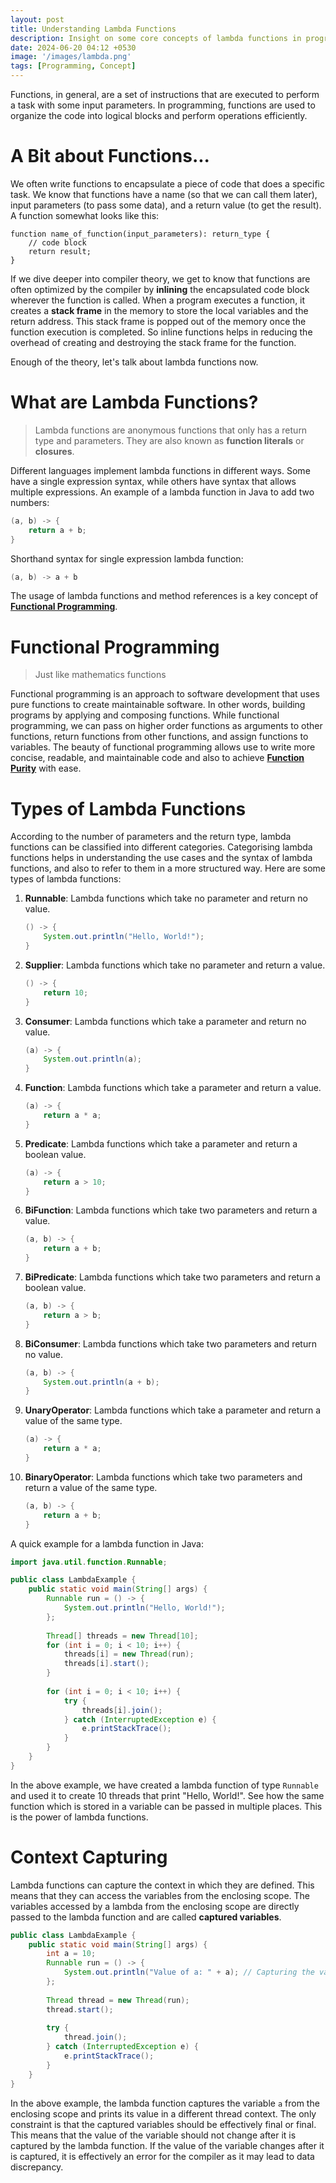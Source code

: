 ```yaml
---
layout: post
title: Understanding Lambda Functions
description: Insight on some core concepts of lambda functions in programming.
date: 2024-06-20 04:12 +0530
image: '/images/lambda.png'
tags: [Programming, Concept]
---
```

Functions, in general, are a set of instructions that are executed to perform a task with some input parameters. In programming, functions are used to organize the code into logical blocks and perform operations efficiently. 

# A Bit about Functions...
We often write functions to encapsulate a piece of code that does a specific task. We know that functions have a name (so that we can call them later), input parameters (to pass some data), and a return value (to get the result).
A function somewhat looks like this:
```text
function name_of_function(input_parameters): return_type {
    // code block
    return result;
}
```
If we dive deeper into compiler theory, we get to know that functions are often optimized by the compiler by **inlining** the encapsulated code block wherever the function is called.
When a program executes a function, it creates a **stack frame** in the memory to store the local variables and the return address. This stack frame is popped out of the memory once the function execution is completed.
So inline functions helps in reducing the overhead of creating and destroying the stack frame for the function.

Enough of the theory, let's talk about lambda functions now.

# What are Lambda Functions?
> Lambda functions are anonymous functions that only has a return type and parameters. They are also known as **function literals** or **closures**.

Different languages implement lambda functions in different ways. Some have a single expression syntax, while others have syntax that allows multiple expressions.
An example of a lambda function in Java to add two numbers:
```java
(a, b) -> {
    return a + b;
}
```
Shorthand syntax for single expression lambda function:
```java
(a, b) -> a + b
```

The usage of lambda functions and method references is a key concept of [**Functional Programming**](https://www.geeksforgeeks.org/functional-programming-paradigm/).

# Functional Programming
> Just like mathematics functions

Functional programming is an approach to software development that uses pure functions to create maintainable software. In other words, building programs by applying and composing functions. 
While functional programming, we can pass on higher order functions as arguments to other functions, return functions from other functions, and assign functions to variables.
The beauty of functional programming allows use to write more concise, readable, and maintainable code and also to achieve [**Function Purity**](https://www.geeksforgeeks.org/pure-functions/) with ease.

# Types of Lambda Functions
According to the number of parameters and the return type, lambda functions can be classified into different categories. Categorising lambda functions helps in understanding the use cases and the syntax of lambda functions,
and also to refer to them in a more structured way. Here are some types of lambda functions:
1. **Runnable**: Lambda functions which take no parameter and return no value.
    ```java
    () -> {
        System.out.println("Hello, World!");
    }
    ```
2. **Supplier**: Lambda functions which take no parameter and return a value.
    ```java
    () -> {
        return 10;
    }
    ```
3. **Consumer**: Lambda functions which take a parameter and return no value.
    ```java
    (a) -> {
        System.out.println(a);
    }
    ```
4. **Function**: Lambda functions which take a parameter and return a value.
    ```java
    (a) -> {
        return a * a;
    }
    ```
5. **Predicate**: Lambda functions which take a parameter and return a boolean value.
    ```java
    (a) -> {
        return a > 10;
    }
    ```
6. **BiFunction**: Lambda functions which take two parameters and return a value.
    ```java
    (a, b) -> {
        return a + b;
    }
    ```
7. **BiPredicate**: Lambda functions which take two parameters and return a boolean value.
    ```java
    (a, b) -> {
        return a > b;
    }
    ```
8. **BiConsumer**: Lambda functions which take two parameters and return no value.
    ```java
    (a, b) -> {
        System.out.println(a + b);
    }
    ```
9. **UnaryOperator**: Lambda functions which take a parameter and return a value of the same type.
    ```java
    (a) -> {
        return a * a;
    }
    ```
10. **BinaryOperator**: Lambda functions which take two parameters and return a value of the same type.
    ```java
    (a, b) -> {
        return a + b;
    }
    ```

A quick example for a lambda function in Java:
```java
import java.util.function.Runnable;

public class LambdaExample {
    public static void main(String[] args) {
        Runnable run = () -> {
            System.out.println("Hello, World!");
        };
        
        Thread[] threads = new Thread[10];
        for (int i = 0; i < 10; i++) {
            threads[i] = new Thread(run);
            threads[i].start();
        }
        
        for (int i = 0; i < 10; i++) {
            try {
                threads[i].join();
            } catch (InterruptedException e) {
                e.printStackTrace();
            }
        }
    }
}
```
In the above example, we have created a lambda function of type `Runnable` and used it to create 10 threads that print "Hello, World!". 
See how the same function which is stored in a variable can be passed in multiple places. This is the power of lambda functions.

# Context Capturing
Lambda functions can capture the context in which they are defined. This means that they can access the variables from the enclosing scope.
The variables accessed by a lambda from the enclosing scope are directly passed to the lambda function and are called **captured variables**.
```java
public class LambdaExample {
    public static void main(String[] args) {
        int a = 10;
        Runnable run = () -> {
            System.out.println("Value of a: " + a); // Capturing the variable a from outside of the lambda variable scope
        };
        
        Thread thread = new Thread(run);
        thread.start();
        
        try {
            thread.join();
        } catch (InterruptedException e) {
            e.printStackTrace();
        }
    }
}
```
In the above example, the lambda function captures the variable `a` from the enclosing scope and prints its value in a different thread context.
The only constraint is that the captured variables should be effectively final or final. This means that the value of the variable should not change after it is captured by the lambda function.
If the value of the variable changes after it is captured, it is effectively an error for the compiler as it may lead to data discrepancy.
